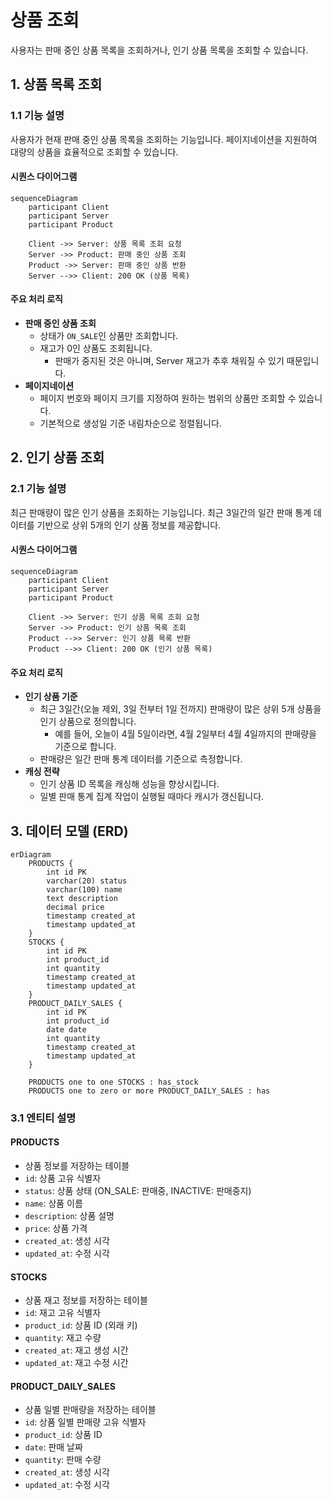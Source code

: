 # 상품 조회

사용자는 판매 중인 상품 목록을 조회하거나, 인기 상품 목록을 조회할 수 있습니다.

## 1. 상품 목록 조회

### 1.1 기능 설명
사용자가 현재 판매 중인 상품 목록을 조회하는 기능입니다. 페이지네이션을 지원하여 대량의 상품을 효율적으로 조회할 수 있습니다.

#### 시퀀스 다이어그램
```mermaid
sequenceDiagram
    participant Client
    participant Server
    participant Product
    
    Client ->> Server: 상품 목록 조회 요청
    Server ->> Product: 판매 중인 상품 조회
    Product ->> Server: 판매 중인 상품 반환
    Server -->> Client: 200 OK (상품 목록)
```

#### 주요 처리 로직
- **판매 중인 상품 조회**
    - 상태가 `ON_SALE`인 상품만 조회합니다.
    - 재고가 0인 상품도 조회됩니다. 
      - 판매가 중지된 것은 아니며, Server 재고가 추후 채워질 수 있기 때문입니다.
- **페이지네이션**
    - 페이지 번호와 페이지 크기를 지정하여 원하는 범위의 상품만 조회할 수 있습니다.
    - 기본적으로 생성일 기준 내림차순으로 정렬됩니다.


## 2. 인기 상품 조회

### 2.1 기능 설명
최근 판매량이 많은 인기 상품을 조회하는 기능입니다. 최근 3일간의 일간 판매 통계 데이터를 기반으로 상위 5개의 인기 상품 정보를 제공합니다.

#### 시퀀스 다이어그램
```mermaid
sequenceDiagram
    participant Client
    participant Server
    participant Product
    
    Client ->> Server: 인기 상품 목록 조회 요청
    Server ->> Product: 인기 상품 목록 조회
    Product -->> Server: 인기 상품 목록 반환
    Product -->> Client: 200 OK (인기 상품 목록)
```

#### 주요 처리 로직
- **인기 상품 기준**
    - 최근 3일간(오늘 제외, 3일 전부터 1일 전까지) 판매량이 많은 상위 5개 상품을 인기 상품으로 정의합니다.
      - 예를 들어, 오늘이 4월 5일이라면, 4월 2일부터 4월 4일까지의 판매량을 기준으로 합니다.
    - 판매량은 일간 판매 통계 데이터를 기준으로 측정합니다.
- **캐싱 전략**
    - 인기 상품 ID 목록을 캐싱해 성능을 향상시킵니다.
    - 일별 판매 통계 집계 작업이 실행될 때마다 캐시가 갱신됩니다.

## 3. 데이터 모델 (ERD)

```mermaid
erDiagram
    PRODUCTS {
        int id PK
        varchar(20) status
        varchar(100) name
        text description
        decimal price
        timestamp created_at
        timestamp updated_at
    }
    STOCKS {
        int id PK
        int product_id
        int quantity
        timestamp created_at
        timestamp updated_at
    }
    PRODUCT_DAILY_SALES {
        int id PK
        int product_id
        date date
        int quantity
        timestamp created_at
        timestamp updated_at
    }

    PRODUCTS one to one STOCKS : has_stock
    PRODUCTS one to zero or more PRODUCT_DAILY_SALES : has
```

### 3.1 엔티티 설명

#### PRODUCTS
- 상품 정보를 저장하는 테이블
- `id`: 상품 고유 식별자
- `status`: 상품 상태 (ON_SALE: 판매중, INACTIVE: 판매중지)
- `name`: 상품 이름
- `description`: 상품 설명
- `price`: 상품 가격
- `created_at`: 생성 시각
- `updated_at`: 수정 시각

#### STOCKS
- 상품 재고 정보를 저장하는 테이블
- `id`: 재고 고유 식별자
- `product_id`: 상품 ID (외래 키)
- `quantity`: 재고 수량
- `created_at`: 재고 생성 시간
- `updated_at`: 재고 수정 시간

#### PRODUCT_DAILY_SALES
- 상품 일별 판매량을 저장하는 테이블
- `id`: 상품 일별 판매량 고유 식별자
- `product_id`: 상품 ID 
- `date`: 판매 날짜
- `quantity`: 판매 수량
- `created_at`: 생성 시각
- `updated_at`: 수정 시각

